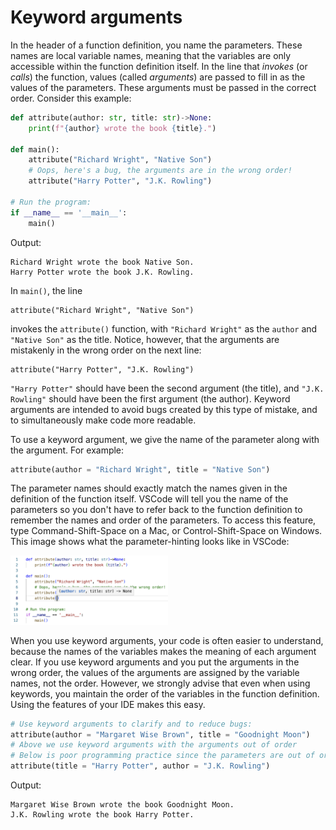 # Keyword arguments

In the header of a function definition, you name the parameters. These names are local variable names, meaning that the variables are only accessible within the function definition itself. In the line that *invokes* (or *calls*) the function, values (called *arguments*) are passed to fill in as the values of the parameters. These arguments must be passed in the correct order. Consider this example:

```python
def attribute(author: str, title: str)->None:
    print(f"{author} wrote the book {title}.")

def main():
    attribute("Richard Wright", "Native Son")
    # Oops, here's a bug, the arguments are in the wrong order!
    attribute("Harry Potter", "J.K. Rowling")

# Run the program:
if __name__ == '__main__':
    main()
```
Output:
```
Richard Wright wrote the book Native Son.
Harry Potter wrote the book J.K. Rowling.
```

In `main()`, the line 
```
attribute("Richard Wright", "Native Son")
```
invokes the `attribute()` function, with `"Richard Wright"` as the `author` and `"Native Son"` as the title. Notice, however, that the arguments are mistakenly in the wrong order on the next line:
```
attribute("Harry Potter", "J.K. Rowling")
``` 
`"Harry Potter"` should have been the second argument (the title), and `"J.K. Rowling"` should have been the first argument (the author). Keyword arguments are intended to avoid bugs created by this type of mistake, and to simultaneously make code more readable.

To use a keyword argument, we give the name of the parameter along with the argument. For example:
```python
attribute(author = "Richard Wright", title = "Native Son")
```
The parameter names should exactly match the names given in the definition of the function itself. VSCode will tell you the name of the parameters so you don't have to refer back to the function definition to remember the names and order of the parameters. To access this feature, type Command-Shift-Space on a Mac, or Control-Shift-Space on Windows. This image shows what the parameter-hinting looks like in VSCode:

<img src="parameter_hinting.png"  width="50%" height="50%" alt = "When you invoke a function, VSCode tells you the parameter names">

When you use keyword arguments, your code is often easier to understand, because the names of the variables makes the meaning of each argument clear.
If you use keyword arguments and you put the arguments in the wrong order, the values of the arguments are assigned by the variable names, not the order. However, we strongly advise that even when using keywords, you maintain the order of the variables in the function definition. Using the features of your IDE makes this easy.

```python
# Use keyword arguments to clarify and to reduce bugs:
attribute(author = "Margaret Wise Brown", title = "Goodnight Moon")
# Above we use keyword arguments with the arguments out of order
# Below is poor programming practice since the parameters are out of order. But notice that it still works:
attribute(title = "Harry Potter", author = "J.K. Rowling")
```
Output:
```
Margaret Wise Brown wrote the book Goodnight Moon.
J.K. Rowling wrote the book Harry Potter.
```
